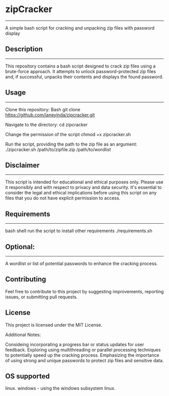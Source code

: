 # zipCracker
-------------------
A simple bash script for cracking and unpacking zip files with password display

## Description
-------------------
This repository contains a bash script designed to crack zip files using a brute-force approach. It attempts to unlock password-protected zip files and, if successful, unpacks their contents and displays the found password.

## Usage
-------------------
Clone this repository:
Bash
git clone https://github.com/ianeyinda/zipcracker.git

Navigate to the directory:
cd zipcracker

Change the permission of the script
chmod +x zipcracker.sh

Run the script, providing the path to the zip file as an argument:
./zipcracker.sh /path/to/zipfile.zip /path/to/wordlist

## Disclaimer
---------------------
This script is intended for educational and ethical purposes only. Please use it responsibly and with respect to privacy and data security.
It's essential to consider the legal and ethical implications before using this script on any files that you do not have explicit permission to access.

## Requirements
---------------------
bash shell
run the script to install other requirements
./requirements.sh

## Optional:
----------------------
A wordlist or list of potential passwords to enhance the cracking process.

## Contributing

Feel free to contribute to this project by suggesting improvements, reporting issues, or submitting pull requests.

## License

This project is licensed under the MIT License.

Additional Notes:

Consideing incorporating a progress bar or status updates for user feedback.
Exploring using multithreading or parallel processing techniques to potentially speed up the cracking process.
Emphasizing the importance of using strong and unique passwords to protect zip files and sensitive data.

## OS supported
linux.
windows - using the windows subsystem linux.

